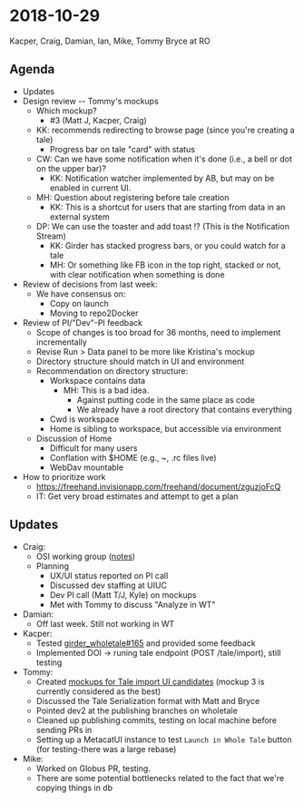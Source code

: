 2018-10-29
==========
Kacper, Craig, Damian, Ian, Mike, Tommy
Bryce at RO

Agenda
------
* Updates
* Design review -- Tommy's mockups
    * Which mockup?
        * #3 (Matt J, Kacper, Craig)
    * KK: recommends redirecting to browse page (since you're creating a tale)
        * Progress bar on tale "card" with status
    * CW: Can we have some notification when it's done (i.e., a bell or dot on the upper bar)?
        * KK: Notification watcher implemented by AB, but may on be enabled in current UI.
    * MH: Question about registering before tale creation
        * KK: This is a shortcut for users that are starting from data in an external system
    * DP: We can use the toaster and add toast !? (This is the Notification Stream)
        * KK: Girder has stacked progress bars, or you could watch for a tale
        * MH: Or something like FB icon in the top right, stacked or not, with clear notification when something is done
* Review of decisions from last week:
  * We have consensus on:
    * Copy on launch
    * Moving to repo2Docker
* Review of PI/"Dev"-PI feedback
    * Scope of changes is too broad for 36 months, need to implement incrementally
    * Revise Run > Data panel to be more like Kristina's mockup 
    * Directory structure should match in UI and environment
    * Recommendation on directory structure:
        * Workspace contains data
            * MH: This is a bad idea.
                * Against putting code in the same place as code
                * We already have a root directory that contains everything
        * Cwd is workspace
        * Home is sibling to workspace, but accessible via environment
    * Discussion of Home 
        * Difficult for many users
        * Conflation with $HOME (e.g., ~, .rc files live)
        * WebDav mountable
* How to prioritize work
    * https://freehand.invisionapp.com/freehand/document/zguzjoFcQ
    * IT: Get very broad estimates and attempt to get a plan


Updates
-------
* Craig:
  * OSI working group ([notes](https://github.com/whole-tale/whole-tale/issues/43))
  * Planning
      * UX/UI status reported on PI call
      * Discussed dev staffing at UIUC
      * Dev PI call (Matt T/J, Kyle) on mockups
      * Met with Tommy to discuss "Analyze in WT"
* Damian:
    * Off last week. Still not working in WT
* Kacper:
    * Tested [girder_wholetale#165](https://github.com/whole-tale/girder_wholetale/pull/165) and provided some feedback
    * Implemented DOI -> runing tale endpoint (POST /tale/import), still testing
* Tommy:
    * Created [mockups for Tale import UI candidates](https://wholetale.readthedocs.io/development/mockups/tale-importing/) (mockup 3 is currently considered as the best)
    * Discussed the Tale Serialization format with Matt and Bryce
    * Pointed dev2 at the publishing branches on wholetale
    * Cleaned up publishing commits, testing on local machine before sending PRs in
    * Setting up a MetacatUI instance to test `Launch in Whole Tale` button (for testing-there was a large rebase)
* Mike:
    * Worked on Globus PR, testing.
    * There are some potential bottlenecks related to the fact that we're copying things in db